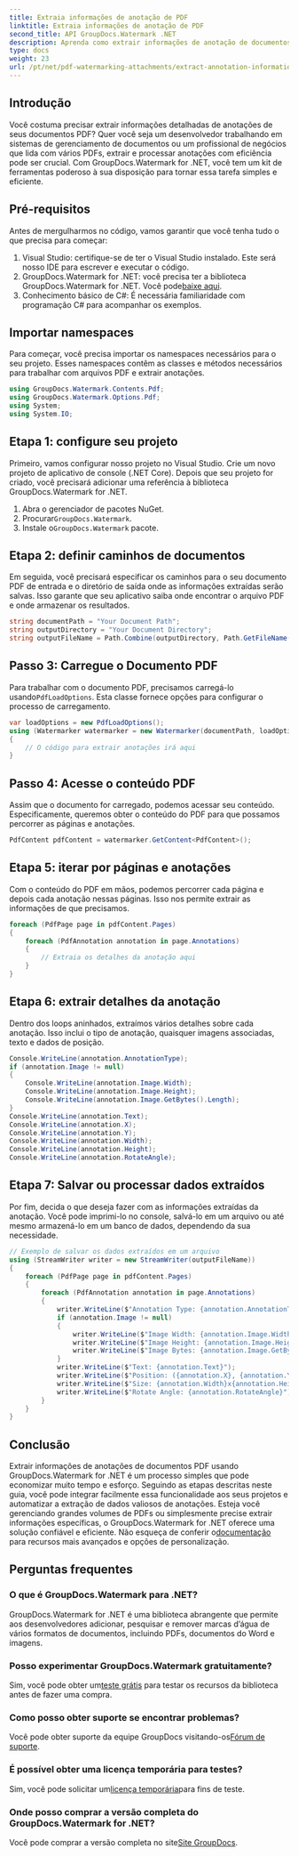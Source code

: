 ```yaml
---
title: Extraia informações de anotação de PDF
linktitle: Extraia informações de anotação de PDF
second_title: API GroupDocs.Watermark .NET
description: Aprenda como extrair informações de anotação de documentos PDF usando GroupDocs.Watermark for .NET neste guia passo a passo detalhado.
type: docs
weight: 23
url: /pt/net/pdf-watermarking-attachments/extract-annotation-information-pdf/
---
```

## Introdução
Você costuma precisar extrair informações detalhadas de anotações de seus documentos PDF? Quer você seja um desenvolvedor trabalhando em sistemas de gerenciamento de documentos ou um profissional de negócios que lida com vários PDFs, extrair e processar anotações com eficiência pode ser crucial. Com GroupDocs.Watermark for .NET, você tem um kit de ferramentas poderoso à sua disposição para tornar essa tarefa simples e eficiente.
## Pré-requisitos
Antes de mergulharmos no código, vamos garantir que você tenha tudo o que precisa para começar:
1. Visual Studio: certifique-se de ter o Visual Studio instalado. Este será nosso IDE para escrever e executar o código.
2.  GroupDocs.Watermark for .NET: você precisa ter a biblioteca GroupDocs.Watermark for .NET. Você pode[baixe aqui](https://releases.groupdocs.com/Watermark/net/).
3. Conhecimento básico de C#: É necessária familiaridade com programação C# para acompanhar os exemplos.
## Importar namespaces
Para começar, você precisa importar os namespaces necessários para o seu projeto. Esses namespaces contêm as classes e métodos necessários para trabalhar com arquivos PDF e extrair anotações.
```csharp
using GroupDocs.Watermark.Contents.Pdf;
using GroupDocs.Watermark.Options.Pdf;
using System;
using System.IO;
```
## Etapa 1: configure seu projeto
Primeiro, vamos configurar nosso projeto no Visual Studio. Crie um novo projeto de aplicativo de console (.NET Core). Depois que seu projeto for criado, você precisará adicionar uma referência à biblioteca GroupDocs.Watermark for .NET.
1. Abra o gerenciador de pacotes NuGet.
2.  Procurar`GroupDocs.Watermark`.
3.  Instale o`GroupDocs.Watermark` pacote.
## Etapa 2: definir caminhos de documentos
Em seguida, você precisará especificar os caminhos para o seu documento PDF de entrada e o diretório de saída onde as informações extraídas serão salvas. Isso garante que seu aplicativo saiba onde encontrar o arquivo PDF e onde armazenar os resultados.
```csharp
string documentPath = "Your Document Path";
string outputDirectory = "Your Document Directory";
string outputFileName = Path.Combine(outputDirectory, Path.GetFileName(documentPath));
```
## Passo 3: Carregue o Documento PDF
 Para trabalhar com o documento PDF, precisamos carregá-lo usando`PdfLoadOptions`. Esta classe fornece opções para configurar o processo de carregamento.
```csharp
var loadOptions = new PdfLoadOptions();
using (Watermarker watermarker = new Watermarker(documentPath, loadOptions))
{
    // O código para extrair anotações irá aqui
}
```
## Passo 4: Acesse o conteúdo PDF
Assim que o documento for carregado, podemos acessar seu conteúdo. Especificamente, queremos obter o conteúdo do PDF para que possamos percorrer as páginas e anotações.
```csharp
PdfContent pdfContent = watermarker.GetContent<PdfContent>();
```
## Etapa 5: iterar por páginas e anotações
Com o conteúdo do PDF em mãos, podemos percorrer cada página e depois cada anotação nessas páginas. Isso nos permite extrair as informações de que precisamos.
```csharp
foreach (PdfPage page in pdfContent.Pages)
{
    foreach (PdfAnnotation annotation in page.Annotations)
    {
        // Extraia os detalhes da anotação aqui
    }
}
```
## Etapa 6: extrair detalhes da anotação
Dentro dos loops aninhados, extraímos vários detalhes sobre cada anotação. Isso inclui o tipo de anotação, quaisquer imagens associadas, texto e dados de posição.
```csharp
Console.WriteLine(annotation.AnnotationType);
if (annotation.Image != null)
{
    Console.WriteLine(annotation.Image.Width);
    Console.WriteLine(annotation.Image.Height);
    Console.WriteLine(annotation.Image.GetBytes().Length);
}
Console.WriteLine(annotation.Text);
Console.WriteLine(annotation.X);
Console.WriteLine(annotation.Y);
Console.WriteLine(annotation.Width);
Console.WriteLine(annotation.Height);
Console.WriteLine(annotation.RotateAngle);
```
## Etapa 7: Salvar ou processar dados extraídos
Por fim, decida o que deseja fazer com as informações extraídas da anotação. Você pode imprimi-lo no console, salvá-lo em um arquivo ou até mesmo armazená-lo em um banco de dados, dependendo da sua necessidade.
```csharp
// Exemplo de salvar os dados extraídos em um arquivo
using (StreamWriter writer = new StreamWriter(outputFileName))
{
    foreach (PdfPage page in pdfContent.Pages)
    {
        foreach (PdfAnnotation annotation in page.Annotations)
        {
            writer.WriteLine($"Annotation Type: {annotation.AnnotationType}");
            if (annotation.Image != null)
            {
                writer.WriteLine($"Image Width: {annotation.Image.Width}");
                writer.WriteLine($"Image Height: {annotation.Image.Height}");
                writer.WriteLine($"Image Bytes: {annotation.Image.GetBytes().Length}");
            }
            writer.WriteLine($"Text: {annotation.Text}");
            writer.WriteLine($"Position: ({annotation.X}, {annotation.Y})");
            writer.WriteLine($"Size: {annotation.Width}x{annotation.Height}");
            writer.WriteLine($"Rotate Angle: {annotation.RotateAngle}");
        }
    }
}
```
## Conclusão
Extrair informações de anotações de documentos PDF usando GroupDocs.Watermark for .NET é um processo simples que pode economizar muito tempo e esforço. Seguindo as etapas descritas neste guia, você pode integrar facilmente essa funcionalidade aos seus projetos e automatizar a extração de dados valiosos de anotações.
 Esteja você gerenciando grandes volumes de PDFs ou simplesmente precise extrair informações específicas, o GroupDocs.Watermark for .NET oferece uma solução confiável e eficiente. Não esqueça de conferir o[documentação](https://reference.groupdocs.com/Watermark/net/) para recursos mais avançados e opções de personalização.
## Perguntas frequentes
### O que é GroupDocs.Watermark para .NET?
GroupDocs.Watermark for .NET é uma biblioteca abrangente que permite aos desenvolvedores adicionar, pesquisar e remover marcas d’água de vários formatos de documentos, incluindo PDFs, documentos do Word e imagens.
### Posso experimentar GroupDocs.Watermark gratuitamente?
 Sim, você pode obter um[teste grátis](https://releases.groupdocs.com/) para testar os recursos da biblioteca antes de fazer uma compra.
### Como posso obter suporte se encontrar problemas?
 Você pode obter suporte da equipe GroupDocs visitando-os[Fórum de suporte](https://forum.groupdocs.com/c/watermark/19).
### É possível obter uma licença temporária para testes?
 Sim, você pode solicitar um[licença temporária](https://purchase.groupdocs.com/temporary-license/)para fins de teste.
### Onde posso comprar a versão completa do GroupDocs.Watermark for .NET?
 Você pode comprar a versão completa no site[Site GroupDocs](https://purchase.groupdocs.com/buy).